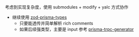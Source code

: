 考虑到实现复杂度，使用 submodules + modify + yalc 方式协作

- 继续使用 [zod-prisma-types](https://github.com/chrishoermann/zod-prisma-types) 
  - 只要能透传并简单解析 rich comments
  - 如果后续强类型，主要是 input 参考 [prisma-trpc-generator](https://github.com/omar-dulaimi/prisma-trpc-generator)
